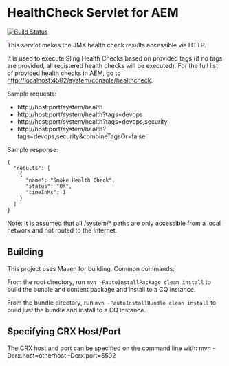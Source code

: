 # HealthCheck Servlet for AEM

[![Build Status](https://travis-ci.org/mickleroy/aem-healthcheck-servlet.svg?branch=master)](https://travis-ci.org/mickleroy/aem-healthcheck-servlet)

This servlet makes the JMX health check results accessible via HTTP.

It is used to execute Sling Health Checks based on provided tags (if no tags are provided, all registered health checks will be executed).
For the full list of provided health checks in AEM, go to [http://localhost:4502/system/console/healthcheck](http://localhost:4502/system/console/healthcheck).

Sample requests:
 * http://host:port/system/health
 * http://host:port/system/health?tags=devops
 * http://host:port/system/health?tags=devops,security
 * http://host:port/system/health?tags=devops,security&combineTagsOr=false

Sample response:
```
{
  "results": [
    {
      "name": "Smoke Health Check",
      "status": "OK",
      "timeInMs": 1
    }
  ]
}
```

Note: It is assumed that all /system/* paths are only accessible from a local network and not routed to the Internet.

## Building

This project uses Maven for building. Common commands:

From the root directory, run ``mvn -PautoInstallPackage clean install`` to build the bundle and content package and install to a CQ instance.

From the bundle directory, run ``mvn -PautoInstallBundle clean install`` to build *just* the bundle and install to a CQ instance.

## Specifying CRX Host/Port

The CRX host and port can be specified on the command line with:
mvn -Dcrx.host=otherhost -Dcrx.port=5502 <goals>


